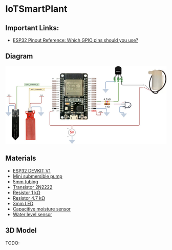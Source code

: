 # IoTSmartPlant


## Important Links:
- [ESP32 Pinout Reference: Which GPIO pins should you use?](https://randomnerdtutorials.com/esp32-pinout-reference-gpios/)

## Diagram


![Diagram](./assets/draws/connection.jpg "Diagram")



## Materials
- [ESP32 DEVKIT V1]()
- [Mini submersible pump]()
- [5mm tubing]()
- [Transistor 2N2222]()
- [Resistor 1 kΩ]()
- [Resistor 4.7 kΩ]()
- [ 3mm LED]()
- [Capacitive moisture sensor](https://es.aliexpress.com/item/32952553582.html?spm=a2g0o.productlist.0.0.3f253235dWeDtl&s=p&ad_pvid=202007090935193961854443111450000669045_1&algo_pvid=e6fe35a7-0468-441f-b80c-8ae535fbdc61&algo_expid=e6fe35a7-0468-441f-b80c-8ae535fbdc61-0&btsid=0b0a050115943125198128359e06a7&ws_ab_test=searchweb0_0,searchweb201602_,searchweb201603_)
- [Water level sensor]()

## 3D Model

TODO: